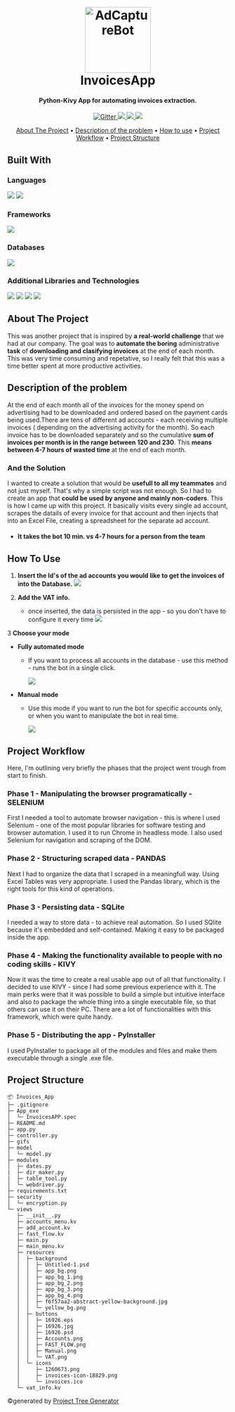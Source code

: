 <h1 align="center">
  <br>
  <img src="https://res.cloudinary.com/dawb3psft/image/upload/v1647978928/Portfolio/invoices.ico" alt="AdCaptureBot" width="150">
  <br>InvoicesApp
</h1>

<h4 align="center">Python-Kivy App for automating invoices extraction.</h4>

<p align="center">
  <a href="https://img.shields.io/badge/Made%20with-Python-blue">
    <img src="https://img.shields.io/badge/Made%20with-Python-blue"
         alt="Gitter">
  </a>
  <a href="https://img.shields.io/tokei/lines/github/Bogo56/Invoices_App">
      <img src="https://img.shields.io/tokei/lines/github/Bogo56/Invoices_App">
  </a>
  <a href="https://img.shields.io/github/languages/count/Bogo56/Invoices_App?color=f">
    <img src="https://img.shields.io/github/languages/count/Bogo56/Invoices_App?color=f">
  </a>
  <a href="https://badgen.net/github/commits/Bogo56/Invoices_App">
    <img src="https://badgen.net/github/commits/Bogo56/Invoices_App">
  </a>
</p>

<p align="center">
  <a href="#about-the-project">About The Project</a> •
  <a href="#description-of-the-problem">Description of the problem</a> •
  <a href="#how-to-use">How to use</a> •
  <a href="#project-workflow">Project Workflow</a> •
  <a href="#project-structure">Project Structure</a> 
</p>

## Built With
###  Languages
<p>
  <img src="https://img.shields.io/badge/Python-3776AB?style=for-the-badge&logo=python&logoColor=white">
  <img src="https://res.cloudinary.com/dawb3psft/image/upload/v1647933330/Portfolio/kv-lang.png">
<p>
  
### Frameworks
<p>
<img src="https://res.cloudinary.com/dawb3psft/image/upload/v1647933068/Portfolio/kivy.png">
</p>

### Databases
<p>
<img src="https://img.shields.io/badge/SQLite-07405E?style=for-the-badge&logo=sqlite&logoColor=white">
</p>

### Additional Libraries and Technologies
<p>
  <img src="https://img.shields.io/badge/Tables-Pandas-green?style=for-the-badge">
  <img src="https://img.shields.io/badge/Web Scrape-Selenium-blue?style=for-the-badge">
  <img src="https://img.shields.io/badge/Packaging-PyInstaller-blue?style=for-the-badge">
  <img src="https://img.shields.io/badge/Security-Fernet-blue?style=for-the-badge">
</p>

## About The Project
This was another project that is inspired by **a real-world challenge** that we had at our company. The goal was to **automate the boring** administrative **task** of **downloading and clasifying invoices** at the end of each month. This was very time consuming and repetative, so I really felt that this was a time better spent at more productive activities.

## Description of the problem
At the end of each month all of the invoices for the money spend on advertising had to be downloaded and ordered based on the payment cards being used.There are tens of different ad accounts - each receiving multiple invoices ( depending on the advertising activity for the month). So each invoice has to be downloaded separately and so the cumulative **sum of invoices per month is in the range between 120 and 230**. This **means between 4-7 hours of wasted time** at the end of each month.

### And the Solution
I wanted to create a solution that would be **usefull to all my teammates** and not just myself. That's why a simple script was not enough. So I had to create an app that **could be used by anyone and mainly non-coders**. This is how I came up with this project. It basically visits every single ad account, scrapes the datails of every invoice for that account and then injects that into an Excel File, creating a spreadsheet for the separate ad account.

* #### It takes the bot 10 min. vs 4-7 hours for a person from the team

## How To Use
1. **Insert the Id's of the ad accounts you would like to get the invoices of into the Database.**
       ![](gifs/add_account.gif)

2. **Add the VAT info.**
   - once inserted, the data is persisted in the app - so you don't have to configure it every time
     ![](gifs/vat_info.gif)

3 **Choose your mode**
  * **Fully automated mode**
    - If you want to process all accounts in the database - use this method - runs the bot in a single click.
    
      ![](gifs/fast_invoice.gif)
      
  * **Manual mode**
    - Use this mode if you want to run the bot for specific accounts only, or when you want to manipulate the bot in real time.   
    
      ![](gifs/manual_invoice.gif)
    
    



## Project Workflow
Here, I'm outlining very briefly the phases that the project went trough from start to finish.

### Phase 1 - Manipulating the browser programatically - SELENIUM
First I needed a tool to automate browser navigation - this is where I used Selenium - one of the most popular libraries for software testing and browser automation. I used it to run Chrome in headless mode. I also used Selenium for navigation and scraping of the DOM.
  
### Phase 2 - Structuring scraped data - PANDAS
Next I had to organize the data that I scraped in a meaningfull way. Using Excel Tables was very appropriate. I used the Pandas library, which is the right tools for this kind of operations.

### Phase 3 - Persisting data - SQLite
I needed a way to store data - to achieve real automation. So I used SQlite because it's embedded and self-contained. Making it easy to be packaged inside the app.

### Phase 4 - Making the functionality available to people with no coding skills - KIVY
Now it was the time to create a real usable app out of all that functionality. I decided to use KIVY - since I had some previous experience with it. The main perks were that it was possible to build a simple but intuitive interface and also to package the whole thing into a single executable file, so that others can use it on their PC. There are a lot of functionalities with this framework, which were quite handy.

### Phase 5 - Distributing the app - PyInstaller
I used PyInstaller to package all of the modules and files and make them executable through a single .exe file.

## Project Structure
```
📦 Invoices_App
├─ .gitignore
├─ App_exe
│  └─ InvoicesAPP.spec
├─ README.md
├─ app.py
├─ controller.py
├─ gifs   
├─ model
│  └─ model.py
├─ modules
│  ├─ dates.py
|  ├─ dir_maker.py
|  ├─ table_tool.py
│  └─ webdriver.py
├─ requirements.txt
├─ security
│  └─ encryption.py
└─ views
   ├─ __init__.py
   ├─ accounts_menu.kv
   ├─ add_account.kv
   ├─ fast_flow.kv
   ├─ main.py
   ├─ main_menu.kv
   ├─ resources
   │  ├─ background
   │  │  ├─ Untitled-1.psd
   │  │  ├─ app_bg.png
   │  │  ├─ app_bg_1.png
   │  │  ├─ app_bg_2.png
   │  │  ├─ app_bg_3.png
   │  │  ├─ app_bg_4.png
   │  │  ├─ f6f57aa2-abstract-yellow-background.jpg
   │  │  └─ yellow_bg.png
   │  ├─ buttons
   │  │  ├─ 16926.eps
   │  │  ├─ 16926.jpg
   │  │  ├─ 16926.psd
   │  │  ├─ Accounts.png
   │  │  ├─ FAST_FLOW.png
   │  │  ├─ Manual.png
   │  │  └─ VAT.png
   │  └─ icons
   │     ├─ 1260673.png
   │     ├─ invoices-icon-18829.png
   │     └─ invoices.ico
   └─ vat_info.kv
```
©generated by [Project Tree Generator](https://woochanleee.github.io/project-tree-generator)
